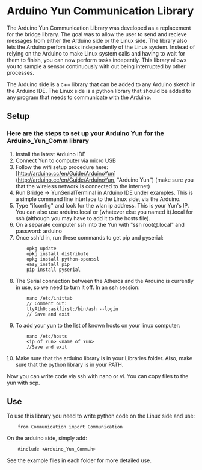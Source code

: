 # Arduino Yun Communication Library
The Arduino Yun Communication Library was developed as a replacement 
for the bridge library.  The goal was to allow the user to send and recieve 
messages from either the Arduino side or the Linux side.  The library also lets the 
Arduino perfom tasks independently of the Linux system.  Instead of relying 
on the Arduino to make Linux system calls and having to wait for them to finish,
you can now perform tasks indepently.  This library allows you to sample a sensor 
continuously with out being interrupted by other processes.

The Arduino side is a c++ library that can be added to any Arduino sketch 
in the Arduino IDE.  The Linux side is a python library that should be added 
to any program that needs to communicate with the Arduino.


## Setup
### Here are the steps to set up your Arduino Yun for the Arduino_Yun_Comm library

1. Install the latest Arduino IDE 
2. Connect Yun to computer via micro USB
3. Follow the wifi setup procedure here: [http://arduino.cc/en/Guide/ArduinoYun](http://arduino.cc/en/Guide/ArduinoYun, "Arduino Yun")
(make sure you that the wireless network is connected to the internet)
4. Run Bridge -> YunSerialTerminal in Arduino IDE under examples.  This is a simple
command line interface to the Linux side, via the Arduino.
5. Type "ifconfig" and look for the wlan ip address.  This is your Yun's IP. 
 You can also use arduino.local or (whatever else you named it).local for ssh 
(although you may have to add it to the hosts file).
6. On a separate computer ssh into the Yun with "ssh root@<name of yun>.local" and password: arduino
7. Once ssh'd in, run these commands to get pip and pyserial:
	```
    	opkg update
    	opkg install distribute
    	opkg install python-openssl
    	easy_install pip
    	pip install pyserial
	```
8. The Serial connection between the Atheros and the Arduino is currently in 
use, so we need to turn it off.  In an ssh session:
	```
		nano /etc/inittab
		// Comment out:
		ttyAth0::askfirst:/bin/ash --login
		// Save and exit
	```
9. To add your yun to the list of known hosts on your linux computer:
	```
		nano /etc/hosts
		<ip of Yun> <name of Yun> 
		//Save and exit
	```
10. Make sure that the arduino library is in your Libraries folder.  Also, 
make sure that the python library is in your PATH.

Now you can write code via ssh with nano or vi.  You can copy files to the yun 
with scp. 

## Use

To use this library you need to write python code on the Linux side and use: 
```
	from Communication import Communication
```

On the arduino side, simply add:
```
	#include <Arduino_Yun_Comm.h>
```

See the example files in each folder for more detailed use.
